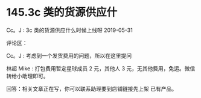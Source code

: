 # 145.3c 类的货源供应什

Cc。J : 3c 类的货源供应什么时候上线呀 2019-05-31

评论区：

Cc。J : 考虑到一个发货费用的问题，所以在这里提问

林超 Mike : 打包费用暂定星球成员 2 元，其他人 3 元，无其他费用，免运。微信转给小助理即可。

回答：相关文章正在写，你可以联系助理要到店铺链接先上架 已有产品。